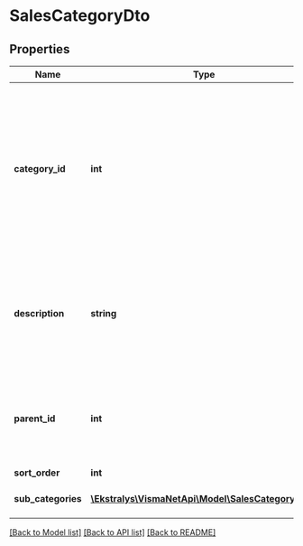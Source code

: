 # SalesCategoryDto

## Properties
Name | Type | Description | Notes
------------ | ------------- | ------------- | -------------
**category_id** | **int** | The left pane &amp;gt; Categories. See the list of category members on the right side.  The right pane &amp;gt; Item ID &amp;gt; The unique identifier of the sales category. | [optional] 
**description** | **string** | The right pane &amp;gt; Description &amp;gt; The description of the sales category, which can serve as an identifier. | [optional] 
**parent_id** | **int** | The right pane &amp;gt; Parent category &amp;gt; The primary/main category for Item sales. | [optional] 
**sort_order** | **int** |  | [optional] 
**sub_categories** | [**\Ekstralys\VismaNetApi\Model\SalesCategoryDto[]**](SalesCategoryDto.md) | A list can be expanded on the left side. | [optional] 

[[Back to Model list]](../README.md#documentation-for-models) [[Back to API list]](../README.md#documentation-for-api-endpoints) [[Back to README]](../README.md)


